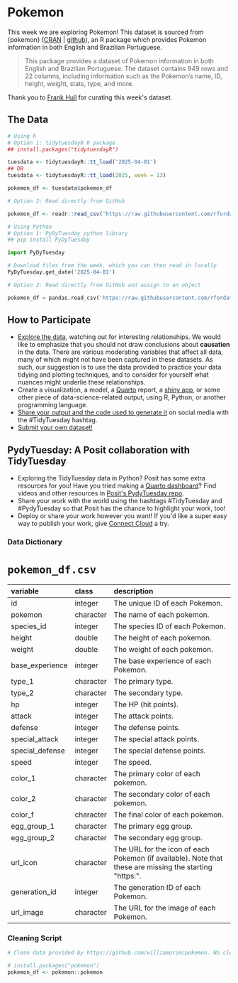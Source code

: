 # Pokemon

This week we are exploring Pokemon! This dataset is sourced from {pokemon} ([CRAN](https://cran.r-project.org/package=pokemon) | [github](https://github.com/williamorim/pokemon)), an R package which provides Pokemon information in both English and Brazilian Portuguese.

> This package provides a dataset of Pokemon information in both English and Brazilian Portuguese. The dataset contains 949 rows and 22 columns, including information such as the Pokemon’s name, ID, height, weight, stats, type, and more.


Thank you to [Frank Hull](https://github.com/frankiethull) for curating this week's dataset.

## The Data

```r
# Using R
# Option 1: tidytuesdayR R package 
## install.packages("tidytuesdayR")

tuesdata <- tidytuesdayR::tt_load('2025-04-01')
## OR
tuesdata <- tidytuesdayR::tt_load(2025, week = 13)

pokemon_df <- tuesdata$pokemon_df

# Option 2: Read directly from GitHub

pokemon_df <- readr::read_csv('https://raw.githubusercontent.com/rfordatascience/tidytuesday/main/data/2025/2025-04-01/pokemon_df.csv')
```

```python
# Using Python
# Option 1: PyDyTuesday python library
## pip install PyDyTuesday

import PyDyTuesday

# Download files from the week, which you can then read in locally
PyDyTuesday.get_date('2025-04-01')

# Option 2: Read directly from GitHub and assign to an object

pokemon_df = pandas.read_csv('https://raw.githubusercontent.com/rfordatascience/tidytuesday/main/data/2025/2025-04-01/pokemon_df.csv')
```


## How to Participate

- [Explore the data](https://r4ds.hadley.nz/), watching out for interesting relationships. We would like to emphasize that you should not draw conclusions about **causation** in the data. There are various moderating variables that affect all data, many of which might not have been captured in these datasets. As such, our suggestion is to use the data provided to practice your data tidying and plotting techniques, and to consider for yourself what nuances might underlie these relationships.
- Create a visualization, a model, a [Quarto](https://quarto.org/) report, a [shiny app](https://shiny.posit.co/), or some other piece of data-science-related output, using R, Python, or another programming language.
- [Share your output and the code used to generate it](../../../sharing.md) on social media with the #TidyTuesday hashtag.
- [Submit your own dataset!](../../../.github/pr_instructions.md)  

## PydyTuesday: A Posit collaboration with TidyTuesday  

- Exploring the TidyTuesday data in Python?  Posit has some extra resources for you! Have you tried making a [Quarto dashboard](https://quarto.org/docs/dashboards/)? Find videos and other resources in [Posit's PydyTuesday repo](https://github.com/posit-dev/python-tidytuesday-challenge).
- Share your work with the world using the hashtags #TidyTuesday and #PydyTuesday so that Posit has the chance to highlight your work, too!
- Deploy or share your work however you want! If you'd like a super easy way to publish your work, give [Connect Cloud](https://connect.posit.cloud/) a try.


### Data Dictionary

# `pokemon_df.csv`

|variable        |class     |description                           |
|:---------------|:---------|:-------------------------------------|
|id              |integer   |The unique ID of each Pokemon.|
|pokemon         |character |The name of each pokemon.|
|species_id      |integer   |The species ID of each Pokemon.|
|height          |double    |The height of each pokemon.|
|weight          |double    |The weight of each pokemon. |
|base_experience |integer   |The base experience of each Pokemon. |
|type_1          |character |The primary type. |
|type_2          |character |The secondary type. |
|hp              |integer   |The HP (hit points). |
|attack          |integer   |The attack points. |
|defense         |integer   |The defense points. |
|special_attack  |integer   |The special attack points. |
|special_defense |integer   |The special defense points. |
|speed           |integer   |The speed. |
|color_1         |character |The primary color of each pokemon. |
|color_2         |character |The secondary color of each pokemon. |
|color_f         |character |The final color of each pokemon. |
|egg_group_1     |character |The primary egg group. |
|egg_group_2     |character |The secondary egg group. |
|url_icon        |character |The URL for the icon of each Pokemon (if available). Note that these are missing the starting "https:". |
|generation_id   |integer   |The generation ID of each Pokemon. |
|url_image       |character |The URL for the image of each Pokemon. |

### Cleaning Script

```r
# Clean data provided by https://github.com/williamorim/pokemon. No cleaning was necessary.

# install.packages("pokemon")
pokemon_df <- pokemon::pokemon

```
